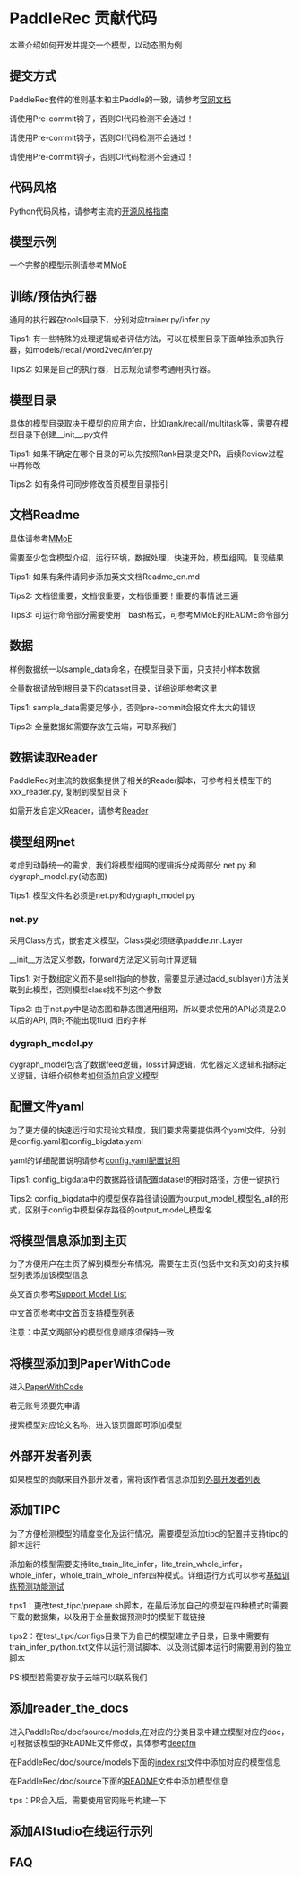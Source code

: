 # PaddleRec 贡献代码

本章介绍如何开发并提交一个模型，以动态图为例

## 提交方式

PaddleRec套件的准则基本和主Paddle的一致，请参考[官网文档](https://www.paddlepaddle.org.cn/documentation/docs/zh/guides/10_contribution/local_dev_guide_cn.html)

请使用Pre-commit钩子，否则CI代码检测不会通过！

请使用Pre-commit钩子，否则CI代码检测不会通过！

请使用Pre-commit钩子，否则CI代码检测不会通过！

## 代码风格

Python代码风格，请参考主流的[开源风格指南](https://zh-google-styleguide.readthedocs.io/en/latest/google-python-styleguide/python_style_rules/)

## 模型示例

一个完整的模型示例请参考[MMoE](https://github.com/PaddlePaddle/PaddleRec/tree/master/models/multitask/mmoe)

## 训练/预估执行器

通用的执行器在tools目录下，分别对应trainer.py/infer.py

Tips1: 有一些特殊的处理逻辑或者评估方法，可以在模型目录下面单独添加执行器，如models/recall/word2vec/infer.py

Tips2: 如果是自己的执行器，日志规范请参考通用执行器。

## 模型目录

具体的模型目录取决于模型的应用方向，比如rank/recall/multitask等，需要在模型目录下创建__init__.py文件

Tips1: 如果不确定在哪个目录的可以先按照Rank目录提交PR，后续Review过程中再修改

Tips2: 如有条件可同步修改首页模型目录指引

## 文档Readme

具体请参考[MMoE](https://github.com/PaddlePaddle/PaddleRec/tree/master/models/multitask/mmoe/README.md)

需要至少包含模型介绍，运行环境，数据处理，快速开始，模型组网，复现结果

Tips1: 如果有条件请同步添加英文文档Readme_en.md

Tips2: 文档很重要，文档很重要，文档很重要！重要的事情说三遍

Tips3: 可运行命令部分需要使用```bash格式，可参考MMoE的README命令部分

## 数据

样例数据统一以sample_data命名，在模型目录下面，只支持小样本数据

全量数据请放到根目录下的dataset目录，详细说明参考[这里](https://github.com/PaddlePaddle/PaddleRec/tree/master/datasets)

Tips1: sample_data需要足够小，否则pre-commit会报文件太大的错误

Tips2: 全量数据如需要存放在云端，可联系我们

## 数据读取Reader

PaddleRec对主流的数据集提供了相关的Reader脚本，可参考相关模型下的xxx_reader.py, 复制到模型目录下

如需开发自定义Reader，请参考[Reader](https://github.com/PaddlePaddle/PaddleRec/blob/master/doc/custom_reader.md)

## 模型组网net

考虑到动静统一的需求，我们将模型组网的逻辑拆分成两部分 net.py 和 dygraph_model.py(动态图)

Tips1: 模型文件名必须是net.py和dygraph_model.py

### net.py

采用Class方式，嵌套定义模型，Class类必须继承paddle.nn.Layer

__init__方法定义参数，forward方法定义前向计算逻辑

Tips1: 对于数组定义而不是self指向的参数，需要显示通过add_sublayer()方法关联到此模型，否则模型class找不到这个参数

Tips2: 由于net.py中是动态图和静态图通用组网，所以要求使用的API必须是2.0以后的API, 同时不能出现fluid 旧的字样

### dygraph_model.py

dygraph_model包含了数据feed逻辑，loss计算逻辑，优化器定义逻辑和指标定义逻辑，详细介绍参考[如何添加自定义模型](https://github.com/PaddlePaddle/PaddleRec/blob/master/doc/model_develop.md)


## 配置文件yaml

为了更方便的快速运行和实现论文精度，我们要求需要提供两个yaml文件，分别是config.yaml和config_bigdata.yaml

yaml的详细配置说明请参考[config.yaml配置说明](https://github.com/PaddlePaddle/PaddleRec/blob/master/doc/yaml.md)

Tips1: config_bigdata中的数据路径请配置dataset的相对路径，方便一键执行

Tips2: config_bigdata中的模型保存路径请设置为output_model_模型名_all的形式，区别于config中模型保存路径的output_model_模型名

## 将模型信息添加到主页
为了方便用户在主页了解到模型分布情况，需要在主页(包括中文和英文)的支持模型列表添加该模型信息

英文首页参考[Support Model List](https://github.com/PaddlePaddle/PaddleRec#support-model-list)

中文首页参考[中文首页支持模型列表](https://github.com/PaddlePaddle/PaddleRec/blob/master/README_CN.md#%E6%94%AF%E6%8C%81%E6%A8%A1%E5%9E%8B%E5%88%97%E8%A1%A8)

注意：中英文两部分的模型信息顺序须保持一致

## 将模型添加到PaperWithCode
进入[PaperWithCode](https://paperswithcode.com/)

若无账号须要先申请

搜索模型对应论文名称，进入该页面即可添加模型

## 外部开发者列表
如果模型的贡献来自外部开发者，需将该作者信息添加到[外部开发者列表](../contributor.md)

## 添加TIPC
为了方便检测模型的精度变化及运行情况，需要模型添加tipc的配置并支持tipc的脚本运行

添加新的模型需要支持lite_train_lite_infer，lite_train_whole_infer，whole_infer，whole_train_whole_infer四种模式。详细运行方式可以参考[基础训练预测功能测试](https://github.com/PaddlePaddle/PaddleRec/blob/master/test_tipc/doc/test_train_inference_python.md)

tips1：更改test_tipc/prepare.sh脚本，在最后添加自己的模型在四种模式时需要下载的数据集，以及用于全量数据预测时的模型下载链接

tips2：在test_tipc/configs目录下为自己的模型建立子目录，目录中需要有train_infer_python.txt文件以运行测试脚本、以及测试脚本运行时需要用到的独立脚本

PS:模型若需要存放于云端可以联系我们

## 添加reader_the_docs
进入PaddleRec/doc/source/models,在对应的分类目录中建立模型对应的doc，可根据该模型的README文件修改，具体参考[deepfm](https://github.com/PaddlePaddle/PaddleRec/blob/master/doc/source/models/rank/deepfm.md)

在PaddleRec/doc/source/models下面的[index.rst](https://github.com/PaddlePaddle/PaddleRec/blob/master/doc/source/models/index.rst)文件中添加对应的模型信息

在PaddleRec/doc/source下面的[README](https://github.com/PaddlePaddle/PaddleRec/tree/master/doc/source)文件中添加模型信息

tips：PR合入后，需要使用官网账号构建一下

## 添加AIStudio在线运行示列

## FAQ
